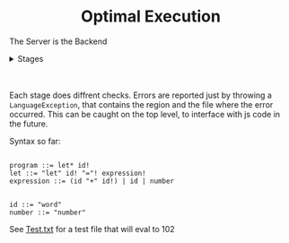 
<h1 align="center">Optimal Execution</h1>

The Server is the Backend
<details>
<summary>Stages</summary>

* Source to Tokens
* Tokens to AST
* AST to High Level Objects
* High Level Objects to typed Objects
* "Ownership" checker
* Interpreter

</details>

<br>
<br>

Each stage does diffrent checks. Errors are reported just by throwing a `LanguageException`, that contains the region and the file where the error occurred. This can be caught on the top level, to interface with js code in the future.

Syntax so far:
```

program ::= let* id!
let ::= "let" id! "="! expression!
expression ::= (id "+" id!) | id | number
 

id ::= "word"
number ::= "number" 

```

See [Test.txt](server/resources/test.txt) for a test file that will eval to 102